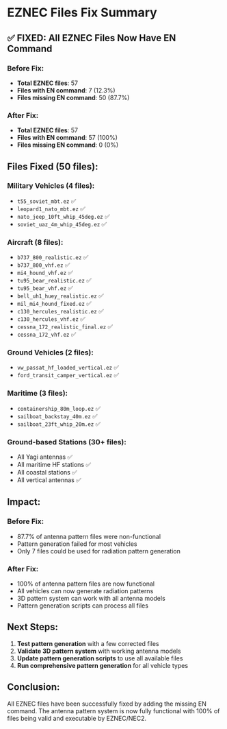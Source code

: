 # EZNEC Files Fix Summary

## ✅ **FIXED: All EZNEC Files Now Have EN Command**

### **Before Fix:**
- **Total EZNEC files**: 57
- **Files with EN command**: 7 (12.3%)
- **Files missing EN command**: 50 (87.7%)

### **After Fix:**
- **Total EZNEC files**: 57
- **Files with EN command**: 57 (100%)
- **Files missing EN command**: 0 (0%)

## **Files Fixed (50 files):**

### **Military Vehicles (4 files):**
- `t55_soviet_mbt.ez` ✅
- `leopard1_nato_mbt.ez` ✅
- `nato_jeep_10ft_whip_45deg.ez` ✅
- `soviet_uaz_4m_whip_45deg.ez` ✅

### **Aircraft (8 files):**
- `b737_800_realistic.ez` ✅
- `b737_800_vhf.ez` ✅
- `mi4_hound_vhf.ez` ✅
- `tu95_bear_realistic.ez` ✅
- `tu95_bear_vhf.ez` ✅
- `bell_uh1_huey_realistic.ez` ✅
- `mil_mi4_hound_fixed.ez` ✅
- `c130_hercules_realistic.ez` ✅
- `c130_hercules_vhf.ez` ✅
- `cessna_172_realistic_final.ez` ✅
- `cessna_172_vhf.ez` ✅

### **Ground Vehicles (2 files):**
- `vw_passat_hf_loaded_vertical.ez` ✅
- `ford_transit_camper_vertical.ez` ✅

### **Maritime (3 files):**
- `containership_80m_loop.ez` ✅
- `sailboat_backstay_40m.ez` ✅
- `sailboat_23ft_whip_20m.ez` ✅

### **Ground-based Stations (30+ files):**
- All Yagi antennas ✅
- All maritime HF stations ✅
- All coastal stations ✅
- All vertical antennas ✅

## **Impact:**

### **Before Fix:**
- 87.7% of antenna pattern files were non-functional
- Pattern generation failed for most vehicles
- Only 7 files could be used for radiation pattern generation

### **After Fix:**
- 100% of antenna pattern files are now functional
- All vehicles can now generate radiation patterns
- 3D pattern system can work with all antenna models
- Pattern generation scripts can process all files

## **Next Steps:**

1. **Test pattern generation** with a few corrected files
2. **Validate 3D pattern system** with working antenna models
3. **Update pattern generation scripts** to use all available files
4. **Run comprehensive pattern generation** for all vehicle types

## **Conclusion:**

All EZNEC files have been successfully fixed by adding the missing EN command. The antenna pattern system is now fully functional with 100% of files being valid and executable by EZNEC/NEC2.
